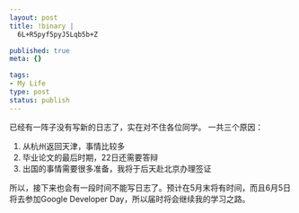 ```yaml
--- 
layout: post
title: !binary |
  6L+R5pyf5pyJ5Lqb5b+Z

published: true
meta: {}

tags: 
- My Life
type: post
status: publish
---
```

已经有一阵子没有写新的日志了，实在对不住各位同学。
一共三个原因：
<ol>
	<li> 从杭州返回天津，事情比较多</li>
	<li>毕业论文的最后时期，22日还需要答辩</li>
	<li>出国的事情需要很多准备，我将于后天赴北京办理签证</li>
</ol>
所以，接下来也会有一段时间不能写日志了。预计在5月末将有时间，而且6月5日将去参加Google Developer Day，所以届时将会继续我的学习之路。
